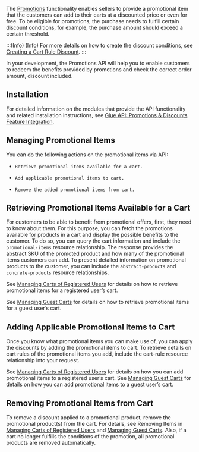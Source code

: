 The [Promotions](https://documentation.spryker.com/docs/discount-feature-overview-201903#discount-promotion-to-product) functionality enables sellers to provide a promotional item that the customers can add to their carts at a discounted price or even for free. To be eligible for promotions, the purchase needs to fulfill certain discount conditions, for example, the purchase amount should exceed a certain threshold.

:::(Info) (Info)
For more details on how to create the discount conditions, see [Creating a Cart Rule Discount](https://documentation.spryker.com/docs/creating-a-cart-rule-discount#creating-a-cart-rule-discount).
:::

In your development, the Promotions API will help you to enable customers to redeem the benefits provided by promotions and check the correct order amount, discount included.

## Installation
For detailed information on the modules that provide the API functionality and related installation instructions, see [Glue API: Promotions & Discounts Feature Integration](https://documentation.spryker.com/docs/glue-promotions-discounts-feature-integration).

## Managing Promotional Items
You can do the following actions on the promotional items via API:

*     Retrieve promotional items available for a cart.
*     Add applicable promotional items to cart.
*     Remove the added promotional items from cart.

## Retrieving Promotional Items Available for a Cart
For customers to be able to benefit from promotional offers, first, they need to know about them. For this purpose, you can fetch the promotions available for products in a cart and display the possible benefits to the customer. To do so, you can query the cart information and include the `promotional-items` resource relationship. The response provides the abstract SKU of the promoted product and how many of the promotional items customers can add. To present detailed information on promotional products to the customer, you can include the `abstract-products` and `concrete-products` resource relationships. 

See [Managing Carts of Registered Users](https://documentation.spryker.com/v5/docs/managing-carts-of-registered-users) for details on how to retrieve promotional items for a registered user’s cart. 

See [Managing Guest Carts](https://documentation.spryker.com/docs/managing-guest-carts) for details on how to retrieve promotional items for a guest user’s cart.

## Adding Applicable Promotional Items to Cart
Once you know what promotional items you can make use of, you can apply the discounts by adding the promotional items to cart. To retrieve details on cart rules of the promotional items you add, include the cart-rule resource relationship into your request. 

See [Managing Carts of Registered Users](https://documentation.spryker.com/docs/managing-carts-of-registered-users) for details on how you can add promotional items to a registered user’s cart. 
See [Managing Guest Carts](https://documentation.spryker.com/docs/managing-guest-carts) for details on how you can add promotional items to a guest user’s cart.

## Removing Promotional Items from Cart
To remove a discount applied to a promotional product, remove the promotional product(s) from the cart. For details, see Removing Items in [Managing Carts of Registered Users](https://documentation.spryker.com/docs/managing-carts-of-registered-users#removing-items) and [Managing Guest Carts](https://documentation.spryker.com/v5/docs/managing-guest-carts#removing-items-from-guest-carts). Also, if a cart no longer fulfills the conditions of the promotion, all promotional products are removed automatically.
